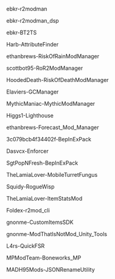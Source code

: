 ebkr-r2modman

ebkr-r2modman_dsp

ebkr-BT2TS

Harb-AttributeFinder

ethanbrews-RiskOfRainModManager

scottbot95-RoR2ModManager

HoodedDeath-RiskOfDeathModManager

Elaviers-GCManager

MythicManiac-MythicModManager

Higgs1-Lighthouse

ethanbrews-Forecast_Mod_Manager

3c079bcb4f34402f-BepInExPack

Dasvcx-Enforcer

SgtPopNFresh-BepInExPack

TheLamiaLover-MobileTurretFungus

Squidy-RogueWisp

TheLamiaLover-ItemStatsMod

Foldex-r2mod_cli

gnonme-CustomItemsSDK

gnonme-ModThatIsNotMod_Unity_Tools

L4rs-QuickFSR

MPModTeam-Boneworks_MP

MADH95Mods-JSONRenameUtility
